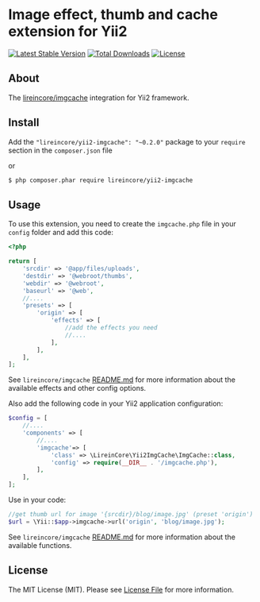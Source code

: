 # Image effect, thumb and cache extension for Yii2

[![Latest Stable Version](https://poser.pugx.org/lireincore/yii2-imgcache/v/stable)](https://packagist.org/packages/lireincore/yii2-imgcache)
[![Total Downloads](https://poser.pugx.org/lireincore/yii2-imgcache/downloads)](https://packagist.org/packages/lireincore/yii2-imgcache)
[![License](https://poser.pugx.org/lireincore/yii2-imgcache/license)](https://packagist.org/packages/lireincore/yii2-imgcache)

## About

The [lireincore/imgcache](https://github.com/lireincore/imgcache) integration for Yii2 framework.

## Install

Add the `"lireincore/yii2-imgcache": "~0.2.0"` package to your `require` section in the `composer.json` file

or

``` bash
$ php composer.phar require lireincore/yii2-imgcache
```

## Usage

To use this extension, you need to create the `imgcache.php` file in your `config` folder and add this code:

```php
<?php

return [
    'srcdir' => '@app/files/uploads',
    'destdir' => '@webroot/thumbs',
    'webdir' => '@webroot',
    'baseurl' => '@web',
    //....
    'presets' => [
        'origin' => [
            'effects' => [
                //add the effects you need
                //....
            ],
        ],
    ],
];
```

See `lireincore/imgcache` [README.md](https://github.com/lireincore/imgcache/blob/master/README.md) for more information about the available effects and other config options.

Also add the following code in your Yii2 application configuration:

```php
$config = [
    //....
    'components' => [
        //....
        'imgcache'=> [
            'class' => \LireinCore\Yii2ImgCache\ImgCache::class,
            'config' => require(__DIR__ . '/imgcache.php'),
        ],
    ],
];
```

Use in your code:

```php
//get thumb url for image '{srcdir}/blog/image.jpg' (preset 'origin')
$url = \Yii::$app->imgcache->url('origin', 'blog/image.jpg');
```

See `lireincore/imgcache` [README.md](https://github.com/lireincore/imgcache/blob/master/README.md) for more information about the available functions.

## License

The MIT License (MIT). Please see [License File](LICENSE) for more information.
